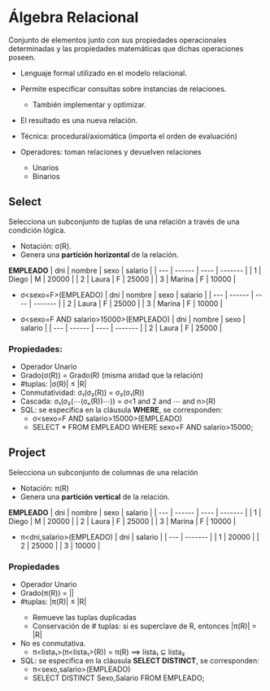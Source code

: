 # Álgebra Relacional
Conjunto de elementos junto con sus propiedades operacionales determinadas y las propiedades matemáticas que dichas operaciones poseen.

- Lenguaje formal utilizado en el modelo relacional.
- Permite especificar consultas sobre instancias de relaciones.
    + También implementar y optimizar.
- El resultado es una nueva relación.

- Técnica: procedural/axiomática (importa el orden de evaluación)

- Operadores: toman relaciones y devuelven relaciones
    + Unarios
    + Binarios


## Select
Selecciona un subconjunto de tuplas de una relación a través de una condición lógica.

- Notación: σ<condicion>(R).
- Genera una **partición horizontal** de la relación.

**EMPLEADO**
| dni | nombre | sexo | salario |
| --- | ------ | ---- | ------- |
| 1   | Diego  | M    | 20000   |
| 2   | Laura  | F    | 25000   |
| 3   | Marina | F    | 10000   |

- σ<sexo=F>(EMPLEADO)
    | dni | nombre | sexo | salario |
    | --- | ------ | ---- | ------- |
    | 2   | Laura  | F    | 25000   |
    | 3   | Marina | F    | 10000   |

- σ<sexo=F AND salario>15000>(EMPLEADO)
    | dni | nombre | sexo | salario |
    | --- | ------ | ---- | ------- |
    | 2   | Laura  | F    | 25000   |

### Propiedades:
- Operador Unario
- Grado(σ(R)) = Grado(R) (misma aridad que la relación)
- #tuplas: |σ(R)| ≤ |R|
- Conmutatividad: σ₁(σ₂(R)) = σ₂(σ₁(R))
- Cascada: σ₁(σ₂(⋯(σₙ(R))⋯)) = σ<1 and 2 and ⋯ and n>(R)
- SQL: se especifica en la cláusula **WHERE**, se corresponden:
    + σ<sexo=F AND salario>15000>(EMPLEADO) 
    + SELECT * FROM EMPLEADO WHERE sexo=F AND salario>15000;

## Project
Selecciona un subconjunto de columnas de una relación
- Notación: π<lista de atributos>(R)
- Genera una **partición vertical** de la relación.

**EMPLEADO**
| dni | nombre | sexo | salario |
| --- | ------ | ---- | ------- |
| 1   | Diego  | M    | 20000   |
| 2   | Laura  | F    | 25000   |
| 3   | Marina | F    | 10000   |

- π<dni,salario>(EMPLEADO)
    | dni | salario |
    | --- | ------- |
    | 1   | 20000   |
    | 2   | 25000   |
    | 3   | 10000   |

### Propiedades
- Operador Unario
- Grado(π<lista de atributos>(R)) = |<lista de atributos>|
- #tuplas: |π<lista de atributos>(R)| ≤ |R|
    + Remueve las tuplas duplicadas
    + Conservación de # tuplas: si <lista de atributos> es superclave de R, entonces |π<lista de atributos>(R)| = |R|
- No es conmutativa.
    + π<lista₁>(π<lista₁>(R)) = π<lista1>(R) ⟹ lista₁ ⊆ lista₂
- SQL: se especifica en la cláusula **SELECT DISTINCT**, se corresponden:
    + π<sexo,salario>(EMPLEADO)
    + SELECT DISTINCT Sexo,Salario FROM EMPLEADO;